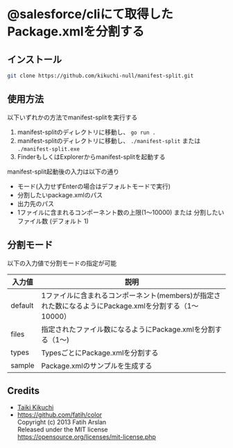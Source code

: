 # @salesforce/cliにて取得したPackage.xmlを分割する  

## インストール
```bash
git clone https://github.com/kikuchi-null/manifest-split.git
```

## 使用方法
以下いずれかの方法でmanifest-splitを実行する
1. manifest-splitのディレクトリに移動し、 `go run .`
2. manifest-splitのディレクトリに移動し、 `./manifest-split` または `./manifest-split.exe`
3. FinderもしくはExplorerからmanifest-splitを起動する

manifest-split起動後の入力は以下の通り
- モード(入力せずEnterの場合はデフォルトモードで実行)
- 分割したいpackage.xmlのパス
- 出力先のパス
- 1ファイルに含まれるコンポーネント数の上限(1〜10000) または 分割したいファイル数 (デフォルト 1)

## 分割モード
以下の入力値で分割モードの指定が可能  

<table>
  <thead>
    <tr>
      <th>入力値</th> <th>説明</th>
    </tr>
  </thead>
  <tr>
    <td>default</td> <td>1ファイルに含まれるコンポーネント(members)が指定された数になるようにPackage.xmlを分割する（1〜10000）</td>
  </tr>
   <tr>
    <td>files</td> <td>指定されたファイル数になるようにPackage.xmlを分割する（1〜)</td>
  </tr>
   <tr>
    <td>types</td> <td>TypesごとにPackage.xmlを分割する</td>
  </tr>
   <tr>
    <td>sample</td> <td>Package.xmlのサンプルを生成する</td>
  </tr>
</table>

## Credits

- [Taiki Kikuchi](https://github.com/kikuchi-null)
- https://github.com/fatih/color  
Copyright (c) 2013 Fatih Arslan  
Released under the MIT license  
https://opensource.org/licenses/mit-license.php
